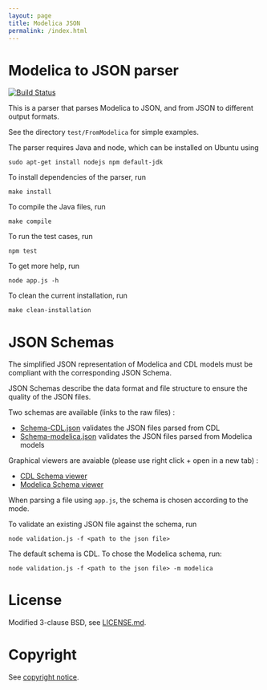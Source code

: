 ```yaml
---
layout: page
title: Modelica JSON
permalink: /index.html
---
```



# Modelica to JSON parser

[![Build Status](https://travis-ci.org/lbl-srg/modelica-json.svg?branch=master)](https://travis-ci.org/lbl-srg/modelica-json)

This is a parser that parses Modelica to JSON,
and from JSON to different output formats.

See the directory `test/FromModelica` for simple examples.

The parser requires Java and node, which can be installed on Ubuntu using
```
sudo apt-get install nodejs npm default-jdk
```

To install dependencies of the parser, run
```
make install
```
To compile the Java files, run
```
make compile
```
To run the test cases, run
```
npm test
```
To get more help, run
```
node app.js -h
```
To clean the current installation, run
```
make clean-installation
```

# JSON Schemas

The simplified JSON representation of Modelica and CDL models must be compliant with the corresponding JSON Schema.

JSON Schemas describe the data format and file structure to ensure the quality of the JSON files.

Two schemas are available (links to the raw files) :
- [Schema-CDL.json](https://raw.githubusercontent.com/lbl-srg/modelica-json/master/schema-CDL.json) validates the JSON files parsed from CDL
- [Schema-modelica.json](https://raw.githubusercontent.com/lbl-srg/modelica-json/master/schema-modelica.json) validates the JSON files parsed from Modelica models

Graphical viewers are avaiable (please use right click + open in a new tab) :
- [CDL Schema viewer](CDL.html)
- [Modelica Schema viewer](modelica.html)

When parsing a file using `app.js`, the schema is chosen according to the mode.

To validate an existing JSON file against the schema, run

```
node validation.js -f <path to the json file>
```
The default schema is CDL. To chose the Modelica schema, run:

```
node validation.js -f <path to the json file> -m modelica
```
# License

Modified 3-clause BSD, see [LICENSE.md](LICENSE.md).

# Copyright

See [copyright notice](COPYRIGHT.md).
